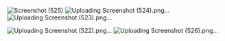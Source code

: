 ![Screenshot (525)](https://github.com/A-R-M-028/Book-My-Show_React/assets/108628536/b5163e94-07db-4e2d-a5f4-e17c30ed071d)
![Uploading Screenshot (524).png…]()
![Uploading Screenshot (523).png…]()

<!-- Sure! Here's a summarized explanation of `index.js` and `App.js` in a React application:

npx create-react-app my-app
cd my-app
npm start

N:B -> It is not needed to import react in every file after v17

`index.js` -> is the entry point that initiates the React application and renders the root component (`App.js`) into the HTML page. 

`App.js` ->on the other hand, defines the main layout and structure of the application, including common components and routing. Both files work together to set up and provide the foundation for your React application.

Higher Order Components -> Transform components into another components, 
                        -> Adding additional functionalities to the existing components

React routing -> For not reloading -> npm pack -> react-router-dom
              -> To implement HOC need react router dom 

Icons -> Fafa icon, cheveron icon












-->

<!-- 

Folder -> lower case
Function -> Uppder case
File -> Upper case

Components are like building blocks of a website.
This is like brick of a house

We use functional components.
Class components no more used today.
Props -> Properties / parameters -> Data which passed to 1 component to another component
State -> Set the data that individual component holds
# Lifecycle -> Workflow
1. Mount -> The components is initially rendered in dom
    a. Constructor
    b. Render
    c. componenentDidMount e.g -> Sideeffects -> explore, activities, links
O/P ->  Constructor called 2 user.js:82
        Rendered called 2 user.js:88
        ComponentDidMount called

2. Update -> The components is being updated
    a. Constructor
    b. shouldComponentUpdate(nextProp, nextState)
        O/P -> True / False
    c. Render
    d. getSnapshotBeforeUpdate(nextProp, nextState)
        O/P -> True / False
    e. componenentDidUpdate e.g -> 
3. Unmount -> The components is removed from the dom / dies, Will unmount

# Hooks 
-> It makes use state in func component also which was prev use only in class comp
 -> State -> React 16 -> Hooks (Power to func comp) -> 
 useState()

Masters in functional component
but dont forget class component

<!-- 
axios
Package for api flexibility -> axios Globally fetch the data 1 time not every time 
--> 



![Uploading Screenshot (522).png…]()
![Uploading Screenshot (526).png…]()

